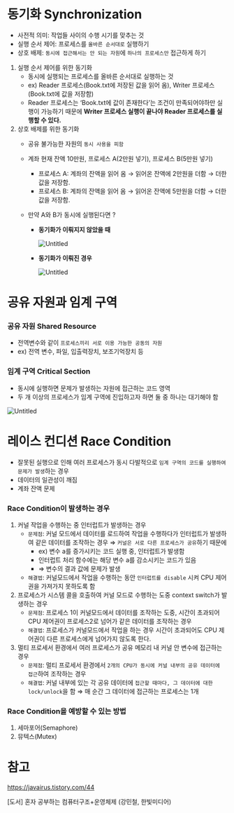 # 동기화 Synchronization

- 사전적 의미: 작업들 사이의 수행 시기를 맞추는 것
- 실행 순서 제어: 프로세스를 `올바른 순서대로` 실행하기
- 상호 배제: `동시에 접근해서는 안 되는 자원`에 `하나의 프로세스만` 접근하게 하기

1. 실행 순서 제어를 위한 동기화
    - 동시에 실행되는 프로세스를 올바른 순서대로 실행하는 것
    - ex) Reader 프로세스(Book.txt에 저장된 값을 읽어 옴), Writer 프로세스(Book.txt에 값을 저장함)
    - Reader 프로세스는 ‘Book.txt에 값이 존재한다’는 조건이 만족되어야하만 실행이 가능하기 때문에
    **Writer 프로세스 실행이 끝나야 Reader 프로세스를 실행할 수 있다.**
2. 상호 배제를 위한 동기화
    - 공유 불가능한 자원의 `동시 사용을 피함`
    - 계좌 현재 잔액 10만원, 프로세스 A(2만원 넣기), 프로세스 B(5만원 넣기)
        - 프로세스 A: 계좌의 잔액을 읽어 옴 → 읽어온 잔액에 2만원을 더함 → 더한 값을 저장함.
        - 프로세스 B: 계좌의 잔액을 읽어 옴 → 읽어온 잔액에 5만원을 더함 → 더한 값을 저장함.
    - 만약 A와 B가 동시에 실행된다면 ?

      - **동기화가 이뤄지지 않았을 때**
        
          ![Untitled](https://prod-files-secure.s3.us-west-2.amazonaws.com/b65aa24f-f214-403a-bcbb-5542383f8c59/58569a95-dec8-468f-b33a-8737b18143d6/Untitled.png)

       - **동기화가 이뤄진 경우**
        
          ![Untitled](https://prod-files-secure.s3.us-west-2.amazonaws.com/b65aa24f-f214-403a-bcbb-5542383f8c59/46938952-50a0-4c06-8351-2690f68c67ed/Untitled.png)
        

# 공유 자원과 임계 구역

### 공유 자원 Shared Resource

- 전역변수와 같이 `프로세스끼리 서로 이용 가능한 공동의 자원`
- ex) 전역 변수, 파일, 입출력장치, 보조기억장치 등

### 임계 구역 Critical Section

- 동시에 실행하면 문제가 발생하는 자원에 접근하는 코드 영역
- 두 개 이상의 프로세스가 임계 구역에 진입하고자 하면 둘 중 하나는 대기해야 함

![Untitled](https://prod-files-secure.s3.us-west-2.amazonaws.com/b65aa24f-f214-403a-bcbb-5542383f8c59/3a74ae75-3e39-4fba-b4e0-1a827818c910/Untitled.png)

# 레이스 컨디션 Race Condition

- 잘못된 실행으로 인해 여러 프로세스가 동시 다발적으로 `임계 구역의 코드를 실행하여 문제가 발생`하는 경우
- 데이터의 일관성이 깨짐
- 계좌 잔액 문제

### Race Condition이 발생하는 경우

1. 커널 작업을 수행하는 중 인터럽트가 발생하는 경우
    - `문제점`: 커널 모드에서 데이터를 로드하여 작업을 수행하다가 인터럽트가 발생하여 같은 데이터를 조작하는 경우 ⇒ `커널은 서로 다른 프로세스가 공유`하기 때문에
        - ex) 변수 a를 증가시키는 코드 실행 중, 인터럽트가 발생함
        - 인터럽트 처리 함수에는 해당 변수 a를 감소시키는 코드가 있음
        - ⇒ 변수의 결과 값에 문제가 발생
    - `해결법`: 커널모드에서 작업을 수행하는 동안 `인터럽트를 disable` 시켜 CPU 제어권을 가져가지 못하도록 함
2. 프로세스가 시스템 콜을 호출하여 커널 모드로 수행하는 도중 context switch가 발생하는 경우
    - `문제점`: 프로세스 1이 커널모드에서 데이터를 조작하는 도중, 시간이 초과되어 CPU 제어권이 프로세스2로 넘어가 같은 데이터를 조작하는 경우
    - `해결법`: 프로세스가 커널모드에서 작업을 하는 경우 시간이 초과되어도 CPU 제어권이 다른 프로세스에게 넘어가지 않도록 한다.
3. 멀티 프로세서 환경에서 여러 프로세스가 공유 메모리 내 커널 안 변수에 접근하는 경우
    - `문제점`: 멀티 프로세서 환경에서 `2개의 CPU가 동시에 커널 내부의 공유 데이터에 접근`하여 조작하는 경우
    - `해결법`: 커널 내부에 있는 각 공유 데이터에 `접근할 때마다, 그 데이터에 대한 lock/unlock`을 함 ⇒ 매 순간 그 데이터에 접근하는 프로세스는 1개

### Race Condition을 예방할 수 있는 방법

1. 세마포어(Semaphore)
2. 뮤텍스(Mutex)



# 참고

https://javairus.tistory.com/44

[도서] 혼자 공부하는 컴퓨터구조+운영체제 (강민철, 한빛미디어)
